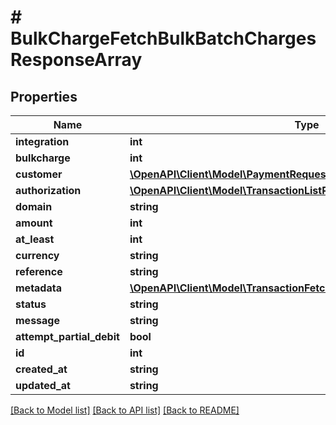 # # BulkChargeFetchBulkBatchChargesResponseArray

## Properties

Name | Type | Description | Notes
------------ | ------------- | ------------- | -------------
**integration** | **int** |  |
**bulkcharge** | **int** |  |
**customer** | [**\OpenAPI\Client\Model\PaymentRequestUpdateResponseDataCustomer**](PaymentRequestUpdateResponseDataCustomer.md) |  |
**authorization** | [**\OpenAPI\Client\Model\TransactionListResponseArrayAuthorization**](TransactionListResponseArrayAuthorization.md) |  |
**domain** | **string** |  |
**amount** | **int** |  |
**at_least** | **int** |  |
**currency** | **string** |  |
**reference** | **string** |  |
**metadata** | [**\OpenAPI\Client\Model\TransactionFetchResponseDataMetadata**](TransactionFetchResponseDataMetadata.md) |  |
**status** | **string** |  |
**message** | **string** |  |
**attempt_partial_debit** | **bool** |  |
**id** | **int** |  |
**created_at** | **string** |  |
**updated_at** | **string** |  |

[[Back to Model list]](../../README.md#models) [[Back to API list]](../../README.md#endpoints) [[Back to README]](../../README.md)
